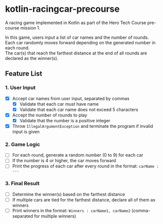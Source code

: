 # kotlin-racingcar-precourse
A racing game implemented in Kotlin as part of the Hero Tech Course pre-course mission 1.

In this game, users input a list of car names and the number of rounds.  
Each car randomly moves forward depending on the generated number in each round.  
The car(s) that reach the farthest distance at the end of all rounds are declared as the winner(s).

## Feature List
### 1. User Input
- [x] Accept car names from user input, separated by commas
  - [x] Validate that each car must have name
  - [x] Validate that each car name does not exceed 5 characters
- [x] Accept the number of rounds to play
  - [x] Validate that the number is a positive integer
- [x] Throw `IllegalArgumentException` and terminate the program if invalid input is given

### 2. Game Logic
- [ ] For each round, generate a random number (0 to 9) for each car
- [ ] If the number is 4 or higher, the car moves forward
- [ ] Print the progress of each car after every round in the format: `carName : ---`

### 3. Final Result
- [ ] Determine the winner(s) based on the farthest distance
- [ ] If multiple cars are tied for the farthest distance, declare all of them as winners
- [ ] Print winners in the format: `Winners : carName1, carName2` (comma-separated for multiple winners)
